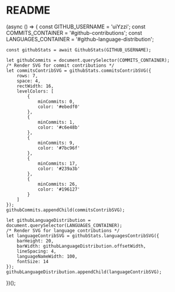 # README
<html>
<script type="text/javascript" src="https://cdn.jsdelivr.net/gh/byliuyang/github-stats@0.0.4/src/github-stats.js"></script>
(async () => {
    const GITHUB_USERNAME = 'uiYzzi';
    const COMMITS_CONTAINER = '#github-contributions';
    const LANGUAGES_CONTAINER = '#github-language-distribution';

    const githubStats = await GithubStats(GITHUB_USERNAME);

    let githubCommits = document.querySelector(COMMITS_CONTAINER);
    /* Render SVG for commit contributions */
    let commitsContribSVG = githubStats.commitsContribSVG({
        rows: 7,
        space: 4,
        rectWidth: 16,
        levelColors: [
            {
                minCommits: 0,
                color: '#ebedf0'
            },
            {
                minCommits: 1,
                color: '#c6e48b'
            },
            {
                minCommits: 9,
                color: '#7bc96f'
            },
            {
                minCommits: 17,
                color: '#239a3b'
            },
            {
                minCommits: 26,
                color: '#196127'
            }
        ]
    });
    githubCommits.appendChild(commitsContribSVG);

    let githubLanguageDistribution = document.querySelector(LANGUAGES_CONTAINER);
    /* Render SVG for language contributions */
    let languageContribSVG = githubStats.languagesContribSVG({
        barHeight: 20,
        barWidth: githubLanguageDistribution.offsetWidth,
        lineSpacing: 4,
        languageNameWidth: 100,
        fontSize: 14
    });
    githubLanguageDistribution.appendChild(languageContribSVG);
})();
</html>
